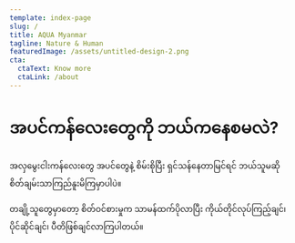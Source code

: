 ```yaml
---
template: index-page
slug: /
title: AQUA Myanmar
tagline: Nature & Human
featuredImage: /assets/untitled-design-2.png
cta:
  ctaText: Know more
  ctaLink: /about
---
```

# **အပင်ကန်လေးတွေကို ဘယ်ကနေစမလဲ?**

အလှမွေးငါးကန်လေးတွေ အပင်တွေနဲ့ စိမ်းစိုပြီး ရှင်သန်နေတာမြင်ရင် ဘယ်သူမဆို စိတ်ချမ်းသာကြည်နူးမိကြမှာပါပဲ။

တချို့သူတွေမှာတော့ စိတ်ဝင်စားမှုက သာမန်ထက်ပိုလာပြီး ကိုယ်တိုင်လုပ်ကြည့်ချင်၊ ပိုင်ဆိုင်ချင်၊ ပီတိဖြစ်ချင်လာကြပါတယ်။